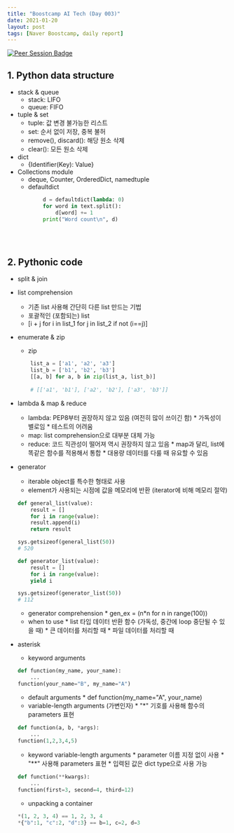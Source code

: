 ```yaml
---
title: "Boostcamp AI Tech (Day 003)"
date: 2021-01-20
layout: post
tags: [Naver Boostcamp, daily report]
---
```


[![Peer Session Badge](https://img.shields.io/badge/Peer%20Session-CC527A?style=flat)](../peer_session/day3.html)

## 1. Python data structure

* stack & queue
    * stack: LIFO
    * queue: FIFO
* tuple & set
    * tuple: 값 변경 불가능한 리스트
    * set: 순서 없이 저장, 중복 불허
     * remove(), discard(): 해당 원소 삭제
     * clear(): 모든 원소 삭제
* dict
    * {Identifier(Key): Value}
* Collections module
    * deque, Counter, OrderedDict, namedtuple
    * defaultdict
    ``` python
            d = defaultdict(lambda: 0)
            for word in text.split():
                d[word] += 1
            print("Word count\n", d)
    ```
<br><br>

## 2. Pythonic code

* split & join
* list comprehension
    * 기존 list 사용해 간단히 다른 list 만드는 기법
    * 포괄적인 (포함되는) list
    * [i + j for i in list_1 for j in list_2 if not (i==j)]
* enumerate & zip
    * zip
    ``` python
        list_a = ['a1', 'a2', 'a3']
        list_b = ['b1', 'b2', 'b3']
        [[a, b] for a, b in zip(list_a, list_b)]
        
        # [['a1', 'b1'], ['a2', 'b2'], ['a3', 'b3']]
    ```
* lambda & map & reduce
   * lambda: PEP8부터 권장하지 않고 있음 (여전히 많이 쓰이긴 함)
         * 가독성이 별로임
         * 테스트의 어려움
   * map: list comprehension으로 대부분 대체 가능
   * reduce: 코드 직관성이 떨어져 역시 권장하지 않고 있음
         * map과 달리, list에 똑같은 함수를 적용해서 통합
         * 대용량 데이터를 다룰 때 유요할 수 있음
* generator
    * iterable object를 특수한 형태로 사용
    * element가 사용되는 시점에 값을 메모리에 반환 (iterator에 비해 메모리 절약)

    ``` python
    def general_list(value):
        result = []
        for i in range(value):
        result.append(i)
        return result

    sys.getsizeof(general_list(50))
    # 520
    ```
    ``` python
    def generator_list(value):
        result = []
        for i in range(value):
        yield i

   sys.getsizeof(generator_list(50))
   # 112
    ```
    * generator comprehension
           * gen_ex = (n*n for n in range(100))
    * when to use
           * list 타입 데이터 반환 함수 (가독성, 중간에 loop 중단될 수 있을 때)
           * 큰 데이터를 처리할 때
           * 파일 데이터를 처리할 때
* asterisk
    * keyword arguments
    ``` python
    def function(my_name, your_name):
        ...
    function(your_name="B", my_name="A")
    ```
    * default arguments
           * def function(my_name="A", your_name)
    * variable-length arguments (가변인자)
           * "*" 기호를 사용해 함수의 parameters 표현
    ``` python
    def function(a, b, *args):
        ...
    function(1,2,3,4,5)
    ```
    * keyword variable-length arguments
           * parameter 이름 지정 없이 사용
           * "**" 사용해 parameters 표현
           * 입력된 값은 dict type으로 사용 가능
    ``` python
    def function(**kwargs):
        ...
    function(first=3, second=4, third=12)
    ```
    * unpacking a container
    ``` python
    *(1, 2, 3, 4) == 1, 2, 3, 4
    *{"b":1, "c":2, "d":3} == b=1, c=2, d=3
    ```
  <br><br>
